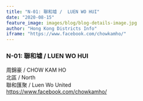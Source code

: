 ```yaml
---
title: "N-01: 聯和墟 /  LUEN WO HUI"
date: "2020-08-15"
feature_image: images/blog/blog-details-image.jpg
author: "Hong Kong Districts Info"
iframe: "https://www.facebook.com/chowkamho/"
---
```


### N-01: 聯和墟 /  LUEN WO HUI  
周錦豪 /  CHOW KAM HO  
北區 / North  
聯和匯聚 /  Luen Wo United  
https://www.facebook.com/chowkamho/

